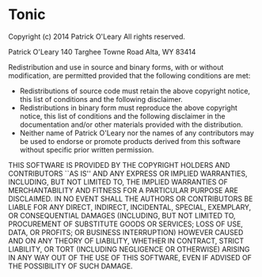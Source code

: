 # Tonic

Copyright (c) 2014 Patrick O'Leary All rights reserved.

Patrick O'Leary
140 Targhee Towne Road
Alta, WY 83414

Redistribution and use in source and binary forms, with or without modification, are permitted provided that the following conditions are met:

  * Redistributions of source code must retain the above copyright notice, this list of conditions and the following disclaimer.
  * Redistributions in binary form must reproduce the above copyright notice, this list of conditions and the following disclaimer in the documentation and/or other materials provided with the distribution.
  * Neither name of Patrick O'Leary nor the names of any contributors may be used to endorse or promote products derived from this software without specific prior written permission.

THIS SOFTWARE IS PROVIDED BY THE COPYRIGHT HOLDERS AND CONTRIBUTORS ``AS IS'' AND ANY EXPRESS OR IMPLIED WARRANTIES, INCLUDING, BUT NOT LIMITED TO, THE IMPLIED WARRANTIES OF MERCHANTABILITY AND FITNESS FOR A PARTICULAR PURPOSE ARE DISCLAIMED. IN NO EVENT SHALL THE AUTHORS OR CONTRIBUTORS BE LIABLE FOR ANY DIRECT, INDIRECT, INCIDENTAL, SPECIAL, EXEMPLARY, OR CONSEQUENTIAL DAMAGES (INCLUDING, BUT NOT LIMITED TO, PROCUREMENT OF SUBSTITUTE GOODS OR SERVICES; LOSS OF USE, DATA, OR PROFITS; OR BUSINESS INTERRUPTION) HOWEVER CAUSED AND ON ANY THEORY OF LIABILITY, WHETHER IN CONTRACT, STRICT LIABILITY, OR TORT (INCLUDING NEGLIGENCE OR OTHERWISE) ARISING IN ANY WAY OUT OF THE USE OF THIS SOFTWARE, EVEN IF ADVISED OF THE POSSIBILITY OF SUCH DAMAGE.
